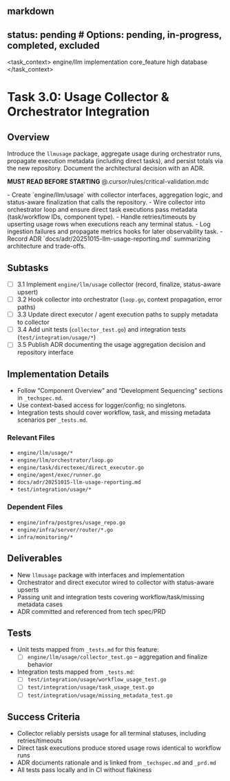## markdown

## status: pending # Options: pending, in-progress, completed, excluded

<task_context>
<domain>engine/llm</domain>
<type>implementation</type>
<scope>core_feature</scope>
<complexity>high</complexity>
<dependencies>database</dependencies>
</task_context>

# Task 3.0: Usage Collector & Orchestrator Integration

## Overview

Introduce the `llmusage` package, aggregate usage during orchestrator runs, propagate execution metadata (including direct tasks), and persist totals via the new repository. Document the architectural decision with an ADR.

<critical>**MUST READ BEFORE STARTING** @.cursor/rules/critical-validation.mdc</critical>

<requirements>
- Create `engine/llm/usage` with collector interfaces, aggregation logic, and status-aware finalization that calls the repository.
- Wire collector into orchestrator loop and ensure direct task executions pass metadata (task/workflow IDs, component type).
- Handle retries/timeouts by upserting usage rows when executions reach any terminal status.
- Log ingestion failures and propagate metrics hooks for later observability task.
- Record ADR `docs/adr/20251015-llm-usage-reporting.md` summarizing architecture and trade-offs.
</requirements>

## Subtasks

- [ ] 3.1 Implement `engine/llm/usage` collector (record, finalize, status-aware upsert)
- [ ] 3.2 Hook collector into orchestrator (`loop.go`, context propagation, error paths)
- [ ] 3.3 Update direct executor / agent execution paths to supply metadata to collector
- [ ] 3.4 Add unit tests (`collector_test.go`) and integration tests (`test/integration/usage/*`)
- [ ] 3.5 Publish ADR documenting the usage aggregation decision and repository interface

## Implementation Details

- Follow “Component Overview” and “Development Sequencing” sections in `_techspec.md`.
- Use context-based access for logger/config; no singletons.
- Integration tests should cover workflow, task, and missing metadata scenarios per `_tests.md`.

### Relevant Files

- `engine/llm/usage/*`
- `engine/llm/orchestrator/loop.go`
- `engine/task/directexec/direct_executor.go`
- `engine/agent/exec/runner.go`
- `docs/adr/20251015-llm-usage-reporting.md`
- `test/integration/usage/*`

### Dependent Files

- `engine/infra/postgres/usage_repo.go`
- `engine/infra/server/router/*.go`
- `infra/monitoring/*`

## Deliverables

- New `llmusage` package with interfaces and implementation
- Orchestrator and direct executor wired to collector with status-aware upserts
- Passing unit and integration tests covering workflow/task/missing metadata cases
- ADR committed and referenced from tech spec/PRD

## Tests

- Unit tests mapped from `_tests.md` for this feature:
  - [ ] `engine/llm/usage/collector_test.go` – aggregation and finalize behavior
- Integration tests mapped from `_tests.md`:
  - [ ] `test/integration/usage/workflow_usage_test.go`
  - [ ] `test/integration/usage/task_usage_test.go`
  - [ ] `test/integration/usage/missing_metadata_test.go`

## Success Criteria

- Collector reliably persists usage for all terminal statuses, including retries/timeouts
- Direct task executions produce stored usage rows identical to workflow runs
- ADR documents rationale and is linked from `_techspec.md` and `_prd.md`
- All tests pass locally and in CI without flakiness

